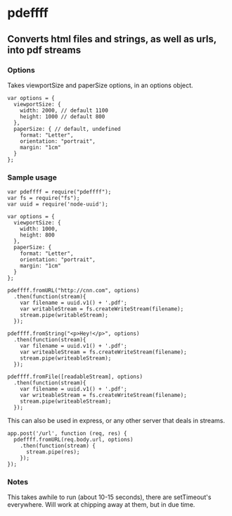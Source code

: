 # pdeffff
## Converts html files and strings, as well as urls, into pdf streams

### Options

Takes viewportSize and paperSize options, in an options object.

```
var options = {
  viewportSize: {
    width: 2000, // default 1100
    height: 1000 // default 800
  },
  paperSize: { // default, undefined
    format: "Letter",
    orientation: "portrait",
    margin: "1cm"
  }
};
```

### Sample usage

```
var pdeffff = require("pdeffff");
var fs = require("fs");
var uuid = require('node-uuid');

var options = {
  viewportSize: {
    width: 1000,
    height: 800
  },
  paperSize: {
    format: "Letter",
    orientation: "portrait",
    margin: "1cm"
  }
};

pdeffff.fromURL("http://cnn.com", options)
  .then(function(stream){
    var filename = uuid.v1() + '.pdf';
    var writableStream = fs.createWriteStream(filename);
    stream.pipe(writableStream);
  });

pdeffff.fromString("<p>Hey!</p>", options)
  .then(function(stream){
    var filename = uuid.v1() + '.pdf';
    var writeableStream = fs.createWriteStream(filename);
    stream.pipe(writeableStream);
  });

pdeffff.fromFile([readableStream], options)
  .then(function(stream){
    var filename = uuid.v1() + '.pdf';
    var writeableStream = fs.createWriteStream(filename);
    stream.pipe(writeableStream);
  });
```

This can also be used in express, or any other server that deals in streams.

```
app.post('/url', function (req, res) {
  pdeffff.fromURL(req.body.url, options)
    .then(function(stream) {
      stream.pipe(res);
    });
});
```

### Notes

This takes awhile to run (about 10-15 seconds), there are setTimeout's everywhere. Will work at chipping away at them, but in due time.

